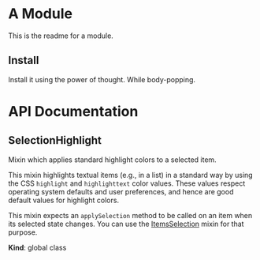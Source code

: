 # A Module
This is the readme for a module.

## Install
Install it using the power of thought. While body-popping.

# API Documentation
<a name="SelectionHighlight"></a>
## SelectionHighlight
Mixin which applies standard highlight colors to a selected item.

This mixin highlights textual items (e.g., in a list) in a standard way by
using the CSS `highlight` and `highlighttext` color values. These values
respect operating system defaults and user preferences, and hence are good
default values for highlight colors.

This mixin expects an `applySelection` method to be called on an item when
its selected state changes. You can use the
[ItemsSelection](ItemsSelection.md) mixin for that purpose.

  **Kind**: global class
